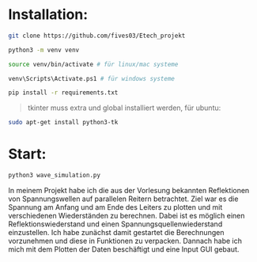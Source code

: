 # Installation:
```bash
git clone https://github.com/fives03/Etech_projekt
```

```bash
python3 -m venv venv
```

```bash
source venv/bin/activate # für linux/mac systeme
```
```bash
venv\Scripts\Activate.ps1 # für windows systeme
```

```bash
pip install -r requirements.txt
```

> tkinter muss extra und global installiert werden, für ubuntu:
```bash
sudo apt-get install python3-tk
```

# Start:
```bash
python3 wave_simulation.py
```



In meinem Projekt habe ich die aus der Vorlesung bekannten Reflektionen von Spannungswellen auf
parallelen Reitern betrachtet. Ziel war es die Spannung am Anfang und am Ende des Leiters zu
plotten und mit verschiedenen Wiederständen zu berechnen. Dabei ist es möglich einen
Reflektionswiederstand und einen Spannungsquellenwiederstand einzustellen. Ich habe zunächst
damit gestartet die Berechnungen vorzunehmen und diese in Funktionen zu verpacken. Dannach
habe ich mich mit dem Plotten der Daten beschäftigt und eine Input GUI gebaut.
